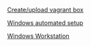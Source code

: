 [Create/upload vagrant box](https://www.vagrantup.com/docs/vagrant-cloud/boxes/create.html)

[Windows automated setup](https://docs.microsoft.com/en-us/windows-hardware/manufacture/desktop/automate-windows-setup)

[Windows Workstation](win10ent-workstation/)

